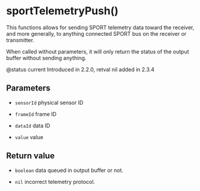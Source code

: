 # sportTelemetryPush()



This functions allows for sending SPORT telemetry data toward the receiver,
and more generally, to anything connected SPORT bus on the receiver or transmitter.

When called without parameters, it will only return the status of the output buffer without sending anything.

@status current Introduced in 2.2.0, retval nil added in 2.3.4


## Parameters

* `sensorId`  physical sensor ID

* `frameId`   frame ID

* `dataId`    data ID

* `value`     value



## Return value

* `boolean`  data queued in output buffer or not.

* `nil`      incorrect telemetry protocol.



